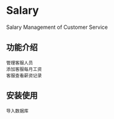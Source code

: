 # Salary
Salary Management of Customer Service 

## 功能介绍
    管理客服人员
    添加客服每月工资
    客服查看薪资记录

## 安装使用
	导入数据库
  
